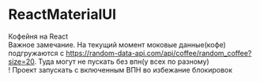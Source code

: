 # ReactMaterialUI

Кофейня на React  
Важное замечание. На текущий момент моковые данные(кофе) подгружаются с https://random-data-api.com/api/coffee/random_coffee?size=20. Туда могут не пускать без впн(у всех по разному)  
! Проект запускать с включенным ВПН во избежание блокировок
